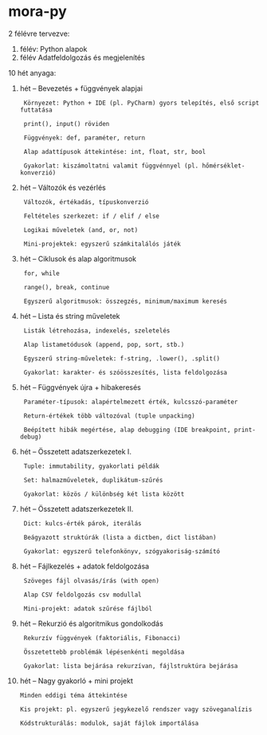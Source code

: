 # mora-py
2 félévre tervezve:
1. félév:
Python alapok
2. félév
Adatfeldolgozás és megjelenítés

10 hét anyaga:

1. hét – Bevezetés + függvények alapjai

        Környezet: Python + IDE (pl. PyCharm) gyors telepítés, első script futtatása

        print(), input() röviden

        Függvények: def, paraméter, return

        Alap adattípusok áttekintése: int, float, str, bool

        Gyakorlat: kiszámoltatni valamit függvénnyel (pl. hőmérséklet-konverzió)

2. hét – Változók és vezérlés

        Változók, értékadás, típuskonverzió

        Feltételes szerkezet: if / elif / else

        Logikai műveletek (and, or, not)

        Mini-projektek: egyszerű számkitalálós játék

3. hét – Ciklusok és alap algoritmusok

        for, while

        range(), break, continue

        Egyszerű algoritmusok: összegzés, minimum/maximum keresés

4. hét – Lista és string műveletek

        Listák létrehozása, indexelés, szeletelés

        Alap listametódusok (append, pop, sort, stb.)

        Egyszerű string-műveletek: f-string, .lower(), .split()

        Gyakorlat: karakter- és szóösszesítés, lista feldolgozása

5. hét – Függvények újra + hibakeresés

        Paraméter-típusok: alapértelmezett érték, kulcsszó-paraméter

        Return-értékek több változóval (tuple unpacking)

        Beépített hibák megértése, alap debugging (IDE breakpoint, print-debug)

6. hét – Összetett adatszerkezetek I.

        Tuple: immutability, gyakorlati példák

        Set: halmazműveletek, duplikátum-szűrés

        Gyakorlat: közös / különbség két lista között

7. hét – Összetett adatszerkezetek II.

        Dict: kulcs-érték párok, iterálás

        Beágyazott struktúrák (lista a dictben, dict listában)

        Gyakorlat: egyszerű telefonkönyv, szógyakoriság-számító

8. hét – Fájlkezelés + adatok feldolgozása

        Szöveges fájl olvasás/írás (with open)

        Alap CSV feldolgozás csv modullal

        Mini-projekt: adatok szűrése fájlból

9. hét – Rekurzió és algoritmikus gondolkodás

        Rekurzív függvények (faktoriális, Fibonacci)

        Összetettebb problémák lépésenkénti megoldása

        Gyakorlat: lista bejárása rekurzívan, fájlstruktúra bejárása

10. hét – Nagy gyakorló + mini projekt

        Minden eddigi téma áttekintése

        Kis projekt: pl. egyszerű jegykezelő rendszer vagy szöveganalízis

        Kódstrukturálás: modulok, saját fájlok importálása